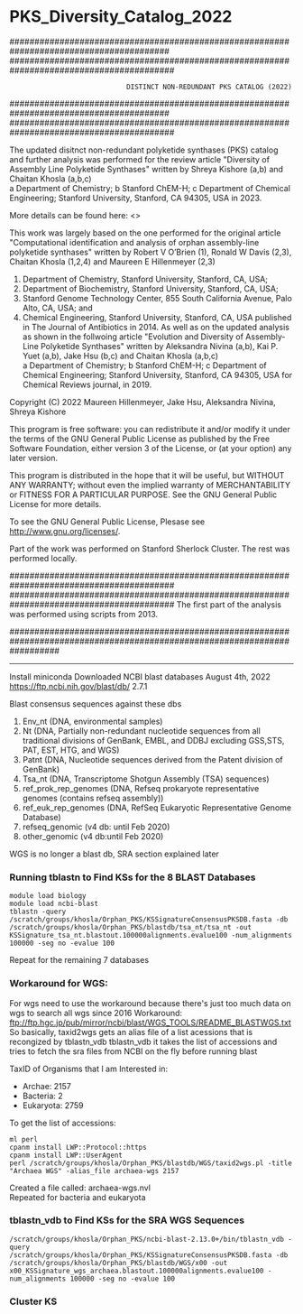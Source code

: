 # PKS_Diversity_Catalog_2022

########################################################################################
#########################################################################################
 
                                 DISTINCT NON-REDUNDANT PKS CATALOG (2022)

########################################################################################
#########################################################################################

The updated disitnct non-redundant polyketide synthases (PKS) catalog and further analysis was performed for the review article
"Diversity of Assembly Line Polyketide Synthases" written by Shreya Kishore (a,b) and Chaitan Khosla (a,b,c) <br />
a Department of Chemistry; b Stanford ChEM-H; c Department of Chemical Engineering; Stanford University, Stanford, CA 94305, USA in 2023.

More details can be found here: <>

This work was largely based on the one performed for the original article "Computational identification and analysis of orphan assembly-line polyketide synthases" written by Robert V O’Brien (1), Ronald W Davis (2,3), Chaitan Khosla (1,2,4) and Maureen E Hillenmeyer (2,3)<br /> 
1. Department of Chemistry, Stanford University, Stanford, CA, USA; 
2. Department of Biochemistry, Stanford University, Stanford, CA, USA; 
3. Stanford Genome Technology Center, 855 South California Avenue, Palo Alto, CA, USA; and 
4. Chemical Engineering, Stanford University, Stanford, CA, USA
published in The Journal of Antibiotics in 2014. As well as on the updated analysis as shown in the follwoing article "Evolution and Diversity of Assembly-Line Polyketide Synthases" written by Aleksandra Nivina (a,b), Kai P. Yuet (a,b), Jake Hsu (b,c) and Chaitan Khosla (a,b,c) <br />
a Department of Chemistry; b Stanford ChEM-H; c Department of Chemical Engineering; Stanford University, Stanford, CA 94305, USA for Chemical Reviews journal, in 2019.

Copyright (C) 2022 Maureen Hillenmeyer, Jake Hsu, Aleksandra Nivina, Shreya Kishore

This program is free software: you can redistribute it and/or modify it under the terms of the GNU General Public License as published by the Free Software Foundation, either version 3 of the License, or (at your option) any later version.

This program is distributed in the hope that it will be useful, but WITHOUT ANY WARRANTY; without even the implied warranty of MERCHANTABILITY or FITNESS FOR A PARTICULAR PURPOSE. See the GNU General Public License for more details.

To see the GNU General Public License, Plesase see 
<http://www.gnu.org/licenses/>.

Part of the work was performed on Stanford Sherlock Cluster. The rest was performed locally.

#########################################################################################
#########################################################################################
The first part of the analysis was performed using scripts from 2013.

##########################################################################################################################
*****

Install miniconda
Downloaded NCBI blast databases August 4th, 2022
https://ftp.ncbi.nih.gov/blast/db/
2.7.1

Blast consensus sequences against these dbs
1. Env_nt (DNA, environmental samples)
2. Nt (DNA, Partially non-redundant nucleotide sequences from all traditional divisions of GenBank, EMBL, and DDBJ excluding GSS,STS, PAT, EST,                HTG, and WGS)
3. Patnt (DNA, Nucleotide sequences derived from the Patent division of GenBank)
4. Tsa_nt (DNA, Transcriptome Shotgun Assembly (TSA) sequences)
5. ref_prok_rep_genomes (DNA, Refseq prokaryote representative genomes (contains refseq assembly)) 
6. ref_euk_rep_genomes (DNA, RefSeq Eukaryotic Representative Genome Database)
7. refseq_genomic (v4 db: until Feb 2020) 
8. other_genomic (v4 db:until Feb 2020)

WGS is no longer a blast db, SRA section explained later

### Running tblastn to Find KSs for the 8 BLAST Databases
```
module load biology 
module load ncbi-blast 
tblastn -query /scratch/groups/khosla/Orphan_PKS/KSSignatureConsensusPKSDB.fasta -db /scratch/groups/khosla/Orphan_PKS/blastdb/tsa_nt/tsa_nt -out KSSignature_tsa_nt.blastout.100000alignments.evalue100 -num_alignments 100000 -seg no -evalue 100
```

Repeat for the remaining 7 databases

### Workaround for WGS: 
For wgs need to use the workaround because there's just too much data on wgs to search all wgs since 2016 
Workaround: ftp://ftp.hgc.jp/pub/mirror/ncbi/blast/WGS_TOOLS/README_BLASTWGS.txt <br />
So basically, taxid2wgs gets an alias file of a list acessions that is recongized by tblastn_vdb
tblastn_vdb it takes the list of accessions and tries to fetch the sra files from NCBI on the fly before running blast

TaxID of Organisms that I am Interested in: <br />
- Archae: 2157 <br />
- Bacteria: 2 <br />
- Eukaryota: 2759 <br />

To get the list of accessions: <br />
```
ml perl 
cpanm install LWP::Protocol::https 
cpanm install LWP::UserAgent 
perl /scratch/groups/khosla/Orphan_PKS/blastdb/WGS/taxid2wgs.pl -title "Archaea WGS" -alias_file archaea-wgs 2157
```

Created a file called: archaea-wgs.nvl <br />
Repeated for bacteria and eukaryota <br />

### tblastn_vdb to Find KSs for the SRA WGS Sequences

```
/scratch/groups/khosla/Orphan_PKS/ncbi-blast-2.13.0+/bin/tblastn_vdb -query /scratch/groups/khosla/Orphan_PKS/KSSignatureConsensusPKSDB.fasta -db /scratch/groups/khosla/Orphan_PKS/blastdb/WGS/x00 -out x00_KSSignature_wgs_archaea.blastout.100000alignments.evalue100 -num_alignments 100000 -seg no -evalue 100
```

### Cluster KS


